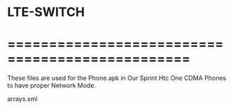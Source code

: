 LTE-SWITCH
==========
================================================
================================================
These files are used for the Phone.apk in Our Sprint Htc One CDMA Phones to have proper Network Mode.


arrays.xml
